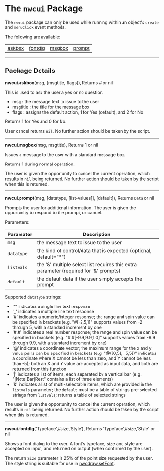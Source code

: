# The `nwcui` Package

The `nwcui` package can only be used while running within an object's `create` and `menuClick` event methods.

The following are available:

<table>
<tr>
<td><a href="#askbox">askbox</a></td>
<td><a href="#fontdlg">fontdlg</a></td>
<td><a href="#msgbox">msgbox</a></td>
<td><a href="#prompt">prompt</a></td>
</tr>
</table>


------------------
## Package Details

<a name="askbox"></a>
**nwcui.askbox**(msg, [msgtitle, flags]), Returns # or nil

This is used to ask the user a yes or no question.

- msg : the message text to issue to the user
- msgtitle : the title for the message box
- flags : assigns the default action, 1 for Yes (default), and 2 for No

Returns 1 for Yes and 0 for No.

User cancel returns `nil`. No further action should be taken by the script.


------------------
<a name="msgbox"></a>
**nwcui.msgbox**(msg, msgtitle), Returns 1 or nil

Issues a message to the user with a standard message box.

Returns 1 during normal operation.

The user is given the opportunity to cancel the current operation, which results in `nil` being returned. No further action should be taken by the script when this is returned.


------------------
<a name="prompt"></a>
**nwcui.prompt**(msg, [datatype, [list-values]], [default]), Returns `Data` or nil

Prompts the user for additional information. The user is given the opportunity to respond to the prompt, or cancel.

Parameters:

| Paramater  | Description |
| ---------- | ----------------------- |
| `msg`      | the message text to issue to the user |
| `datatype` | the kind of control/data that is expected (optional, default="*") |
| `listvals` | the '&' multiple select list requires this extra parameter (required for '&' prompts) |
| `default`  | the default data if the user simply accepts the prompt |

Supported `datatype` strings:

- '*' indicates a single line text response
- '_' indicates a multiple line text response
- '#' indicates a numeric/integer response; the range and spin value can be specified in brackets (e.g. "#[-2,5,1]" supports values from -2 through 5, with a standard increment by one)
- '#.#' indicates a real number response; the range and spin value can be specified in brackets (e.g. "#.#[-9.9,9.9,1.0]" supports values from -9.9 through 9.9, with a standard increment by one)
- '@' indicates a coordinate vector; the maximum range for the x and y value pairs can be specified in brackets (e.g. "@([0,5],[-5,5])" indicates a coordinate where X cannot be less than zero, and Y cannot be less than -5); both an X and Y value are accepted as input data, and both are returned from this function
- '|' indicates a list of items, each separated by a vertical bar (e.g. "|Note|Bar|Rest" contains a list of three elements)
- '&' indicates a list of multi-selectable items, which are provided in the `listvals` parameter; the `default` must be a table of strings pre-selected strings from `listvals`; returns a table of selected strings

The user is given the opportunity to cancel the current operation, which results in `nil` being returned. No further action should be taken by the script when this is returned.

------------------
<a name="fontdlg"></a>
**nwcui.fontdlg**('Typeface',#size,'Style'), Returns 'Typeface',#size,'Style' or nil

Shows a font dialog to the user. A font's typeface, size and style are accepted on input, and returned on output (when confirmed by the user).

The return `Size` parameter is 25% of the point size requested by the user. The style string is suitable for use in [nwcdraw.setFont](nwcdraw.md#setFont).

